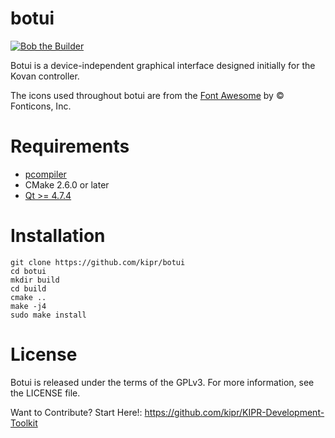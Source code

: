 botui
=====
[![Bob the Builder](https://github.com/kipr/botui/actions/workflows/bob.yml/badge.svg)](https://github.com/kipr/botui/actions/workflows/bob.yml)


Botui is a device-independent graphical interface designed initially for the Kovan controller.

The icons used throughout botui are from the [Font Awesome](https://fontawesome.com/icons?d=gallery) by © Fonticons, Inc.

Requirements
============
* [pcompiler ](https://github.com/kipr/pcompiler)
* CMake 2.6.0 or later
* [Qt >= 4.7.4](https://www.qt.io/download-qt-installer)


Installation
=======
```
git clone https://github.com/kipr/botui
cd botui
mkdir build
cd build
cmake ..
make -j4
sudo make install
```

License
=======

Botui is released under the terms of the GPLv3. For more information, see the LICENSE file.

Want to Contribute? Start Here!: 
https://github.com/kipr/KIPR-Development-Toolkit
